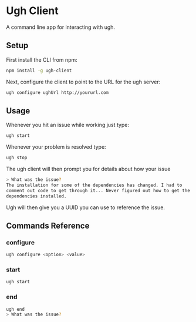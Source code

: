 # Ugh Client

A command line app for interacting with ugh.

## Setup

First install the CLI from npm:

``` bash
npm install -g ugh-client
```

Next, configure the client to point to the URL for
the ugh server:

``` bash
ugh configure ughUrl http://yoururl.com
```

## Usage

Whenever you hit an issue while working just type:

``` bash
ugh start
```

Whenever your problem is resolved type:

``` bash
ugh stop
```

The ugh client will then prompt you for details about how your issue

``` bash
> What was the issue?
The installation for some of the dependencies has changed. I had to
comment out code to get through it... Never figured out how to get the
dependencies installed.
```

Ugh will then give you a UUID you can use to reference the issue.

## Commands Reference

### configure

``` bash
ugh configure <option> <value>
```

### start

``` bash
ugh start
```

### end

``` bash
ugh end
> What was the issue?
```